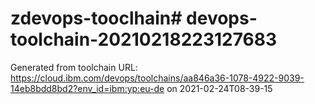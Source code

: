 # zdevops-tooclhain# devops-toolchain-20210218223127683

Generated from toolchain URL: https://cloud.ibm.com/devops/toolchains/aa846a36-1078-4922-9039-14eb8bdd8bd2?env_id=ibm:yp:eu-de
on 2021-02-24T08-39-15
